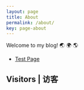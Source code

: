 ```yaml
---
layout: page
title: About
permalink: /about/
key: page-about
---
```

Welcome to my blog! :earth_asia: :earth_africa: :earth_americas:



- [Test Page](/blog/test/)

## Visitors | 访客

> 
> <ul class="ds-recent-visitors" style="margin: 1em 0"></ul>
